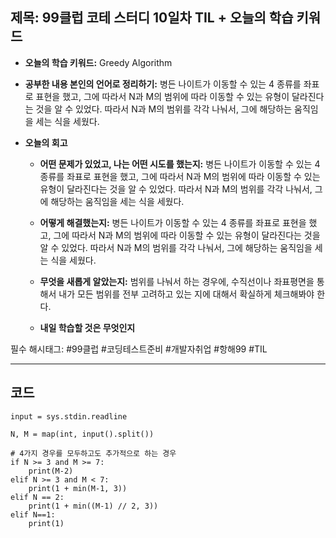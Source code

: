 ## 제목: 99클럽 코테 스터디 10일차 TIL + 오늘의 학습 키워드

- **오늘의 학습 키워드:** Greedy Algorithm

- **공부한 내용 본인의 언어로 정리하기:** 병든 나이트가 이동할 수 있는 4 종류를 좌표로 표현을 했고, 그에 따라서 N과 M의 범위에 따라 이동할 수 있는 유형이 달라진다는 것을 알 수 있었다. 따라서 N과 M의 범위를 각각 나눠서, 그에 해당하는 움직임을 세는 식을 세웠다. 
- **오늘의 회고**
  - **어떤 문제가 있었고, 나는 어떤 시도를 했는지:** 
    병든 나이트가 이동할 수 있는 4 종류를 좌표로 표현을 했고, 그에 따라서 N과 M의 범위에 따라 이동할 수 있는 유형이 달라진다는 것을 알 수 있었다. 따라서 N과 M의 범위를 각각 나눠서, 그에 해당하는 움직임을 세는 식을 세웠다. 

  - **어떻게 해결했는지:** 
    병든 나이트가 이동할 수 있는 4 종류를 좌표로 표현을 했고, 그에 따라서 N과 M의 범위에 따라 이동할 수 있는 유형이 달라진다는 것을 알 수 있었다. 따라서 N과 M의 범위를 각각 나눠서, 그에 해당하는 움직임을 세는 식을 세웠다.
    
  - **무엇을 새롭게 알았는지:**  범위를 나눠서 하는 경우에, 수직선이나 좌표평면을 통해서 내가 모든 범위를 전부 고려하고 있는 지에 대해서 확실하게 체크해봐야 한다. 
  - **내일 학습할 것은 무엇인지**
 
  
필수 해시태그: #99클럽 #코딩테스트준비 #개발자취업 #항해99 #TIL

---
## 코드
```import sys
input = sys.stdin.readline

N, M = map(int, input().split())

# 4가지 경우를 모두하고도 추가적으로 하는 경우
if N >= 3 and M >= 7:
    print(M-2)
elif N >= 3 and M < 7:
    print(1 + min(M-1, 3))
elif N == 2:
    print(1 + min((M-1) // 2, 3))
elif N==1:
    print(1)
